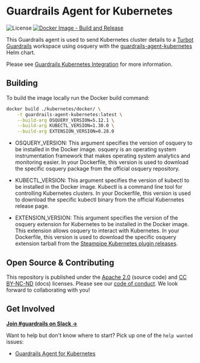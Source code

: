 # Guardrails Agent for Kubernetes

![License](https://img.shields.io/badge/License-Apache%202.0-blue.svg)
[![Docker Image - Build and Release](https://github.com/turbot/guardrails-agent-kubernetes/actions/workflows/release.yaml/badge.svg)](https://github.com/turbot/guardrails-agent-kubernetes/actions/workflows/release.yaml)

This Guardrails agent is used to send Kubernetes cluster details to a [Turbot Guardrails](https://turbot.com/guardrails) workspace using osquery with the [guardrails-agent-kubernetes](https://github.com/turbot/helm-charts/tree/main/charts/guardrails-agent-kubernetes) Helm chart.

Please see [Guardrails Kubernetes Integration](https://turbot.com/guardrails/docs/integrations/kubernetes) for more information.

## Building

To build the image locally run the Docker build command:

```sh
docker build ./kubernetes/docker/ \
    -t guardrails-agent-kubernetes:latest \
    --build-arg OSQUERY_VERSION=5.12.1 \
    --build-arg KUBECTL_VERSION=1.30.0 \
    --build-arg EXTENSION_VERSION=0.28.0
```

- OSQUERY_VERSION: This argument specifies the version of osquery to be installed in the Docker image. osquery is an operating system instrumentation framework that makes operating system analytics and monitoring easier. In your Dockerfile, this version is used to download the specific osquery package from the official osquery repository.

- KUBECTL_VERSION: This argument specifies the version of kubectl to be installed in the Docker image. Kubectl is a command line tool for controlling Kubernetes clusters. In your Dockerfile, this version is used to download the specific kubectl binary from the official Kubernetes release page.

- EXTENSION_VERSION: This argument specifies the version of the osquery extension for Kubernetes to be installed in the Docker image. This extension allows osquery to interact with Kubernetes. In your Dockerfile, this version is used to download the specific osquery extension tarball from the [Steampipe Kubernetes plugin releases](https://github.com/turbot/steampipe-plugin-kubernetes/releases).

## Open Source & Contributing

This repository is published under the [Apache 2.0](https://www.apache.org/licenses/LICENSE-2.0) (source code) and [CC BY-NC-ND](https://creativecommons.org/licenses/by-nc-nd/2.0/) (docs) licenses. Please see our [code of conduct](https://github.com/turbot/.github/blob/main/CODE_OF_CONDUCT.md). We look forward to collaborating with you!

## Get Involved

**[Join #guardrails on Slack →](https://turbot.com/community/join)**

Want to help but don't know where to start? Pick up one of the `help wanted` issues:
* [Guardrails Agent for Kubernetes](https://github.com/turbot/guardrails-agent-kubernetes/issues?q=is%3Aopen+is%3Aissue+label%3A%22help+wanted%22)
